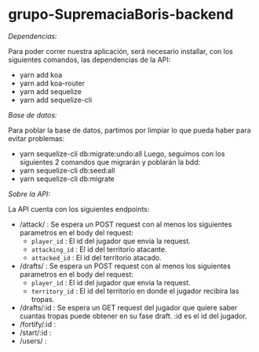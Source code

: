 # grupo-SupremaciaBoris-backend

*Dependencias:*

Para poder correr nuestra aplicación, será necesario installar, con los siguientes comandos, las dependencias de la API:
- yarn add koa
- yarn add koa-router
- yarn add sequelize
- yarn add sequelize-cli

*Base de datos:*

Para poblar la base de datos, partimos por limpiar lo que pueda haber para evitar problemas:
- yarn sequelize-cli db:migrate:undo:all
Luego, seguimos con los siguientes 2 comandos que migrarán y poblarán la bdd:
- yarn sequelize-cli db:seed:all                      
- yarn sequelize-cli db:migrate                       


*Sobre la API:*

La API cuenta con los siguientes endpoints:
- /attack/      :   Se espera un POST request con al menos los siguientes parametros en el body del request:
    - `player_id`       : El id del jugador que envia la request.
    - `attacking_id`    : El id del territorio atacante.
    - `attacked_id`     : El id del territorio atacado.
- /drafts/      :   Se espera un POST request con al menos los siguientes parametros en el body del request:
    - `player_id`       : El id del jugador que envia la request.
    - `territory_id`    : El id del territorio en donde el jugador recibira las tropas.
- /drafts/:id   :   Se espera un GET request del jugador que quiere saber cuantas tropas puede obtener en su fase draft. :id es el id del jugador.
- /fortify/:id  :
- /start/:id    :
- /users/       :